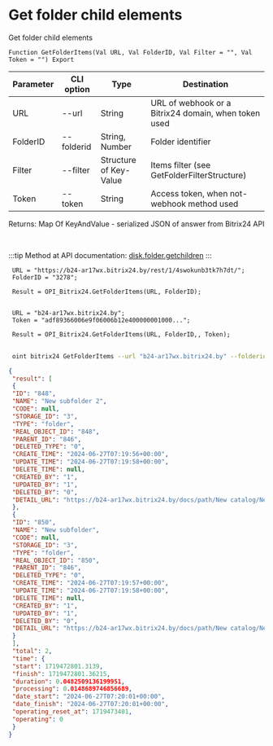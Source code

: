﻿---
sidebar_position: 7
---

# Get folder child elements
 Get folder child elements



`Function GetFolderItems(Val URL, Val FolderID, Val Filter = "", Val Token = "") Export`

 | Parameter | CLI option | Type | Destination |
 |-|-|-|-|
 | URL | --url | String | URL of webhook or a Bitrix24 domain, when token used |
 | FolderID | --folderid | String, Number | Folder identifier |
 | Filter | --filter | Structure of Key-Value | Items filter (see GetFolderFilterStructure) |
 | Token | --token | String | Access token, when not-webhook method used |

 
 Returns: Map Of KeyAndValue - serialized JSON of answer from Bitrix24 API

<br/>

:::tip
Method at API documentation: [disk.folder.getchildren](https://dev.1c-bitrix.ru/rest_help/disk/folder/disk_folder_getchildren.php)
:::
<br/>


```bsl title="Code example"
 URL = "https://b24-ar17wx.bitrix24.by/rest/1/4swokunb3tk7h7dt/";
 FolderID = "3278";
 
 Result = OPI_Bitrix24.GetFolderItems(URL, FolderID);
 
 
 URL = "b24-ar17wx.bitrix24.by";
 Token = "adf89366006e9f06006b12e400000001000...";
 
 Result = OPI_Bitrix24.GetFolderItems(URL, FolderID,, Token);
```
	


```sh title="CLI command example"
 
 oint bitrix24 GetFolderItems --url "b24-ar17wx.bitrix24.by" --folderid "2490" --filter %filter% --token "56898d66006e9f06006b12e400000001000..."

```

```json title="Result"
{
 "result": [
 {
 "ID": "848",
 "NAME": "New subfolder 2",
 "CODE": null,
 "STORAGE_ID": "3",
 "TYPE": "folder",
 "REAL_OBJECT_ID": "848",
 "PARENT_ID": "846",
 "DELETED_TYPE": "0",
 "CREATE_TIME": "2024-06-27T07:19:56+00:00",
 "UPDATE_TIME": "2024-06-27T07:19:58+00:00",
 "DELETE_TIME": null,
 "CREATED_BY": "1",
 "UPDATED_BY": "1",
 "DELETED_BY": "0",
 "DETAIL_URL": "https://b24-ar17wx.bitrix24.by/docs/path/New catalog/New subfolder 2"
 },
 {
 "ID": "850",
 "NAME": "New subfolder",
 "CODE": null,
 "STORAGE_ID": "3",
 "TYPE": "folder",
 "REAL_OBJECT_ID": "850",
 "PARENT_ID": "846",
 "DELETED_TYPE": "0",
 "CREATE_TIME": "2024-06-27T07:19:57+00:00",
 "UPDATE_TIME": "2024-06-27T07:19:58+00:00",
 "DELETE_TIME": null,
 "CREATED_BY": "1",
 "UPDATED_BY": "1",
 "DELETED_BY": "0",
 "DETAIL_URL": "https://b24-ar17wx.bitrix24.by/docs/path/New catalog/New subfolder"
 }
 ],
 "total": 2,
 "time": {
 "start": 1719472801.3139,
 "finish": 1719472801.36215,
 "duration": 0.0482509136199951,
 "processing": 0.0148689746856689,
 "date_start": "2024-06-27T07:20:01+00:00",
 "date_finish": "2024-06-27T07:20:01+00:00",
 "operating_reset_at": 1719473401,
 "operating": 0
 }
}
```
